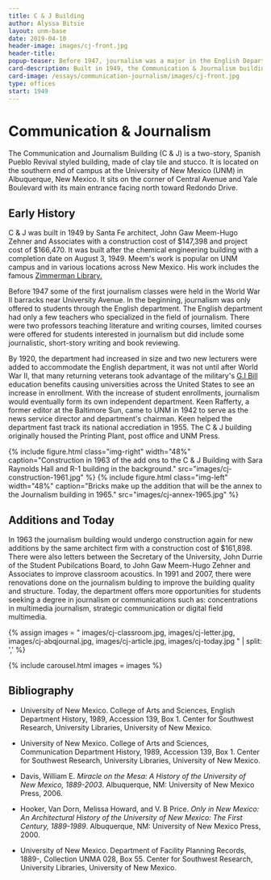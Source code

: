 ```yaml
---
title: C & J Building
author: Alyssa Bitsie
layout: unm-base
date: 2019-04-10
header-image: images/cj-front.jpg
header-title: 
popup-teaser: Before 1947, journalism was a major in the English Department
card-description: Built in 1949, the Communication & Journalism building originally housed the printing plant, post office and UNM Press.
card-image: /essays/communication-journalism/images/cj-front.jpg
type: offices
start: 1949
---
```


# Communication & Journalism 
The Communication and Journalism Building (C & J) is a two-story, Spanish Pueblo Revival styled building, made of clay tile and stucco. It is located on the southern end of campus at the University of New Mexico (UNM) in Albuquerque, New Mexico. It sits on the corner of Central Avenue and Yale Boulevard with its main entrance facing north toward Redondo Drive. 


## Early History
C & J was built in 1949 by Santa Fe architect, John Gaw Meem-Hugo Zehner and Associates with a construction cost of $147,398 and project cost of $166,470. It was built after the chemical engineering building with a completion date on August 3, 1949. Meem's work is popular on UNM campus and in various locations across New Mexico. His work includes the famous [Zimmerman Library.](www.https://unm-campus-histories.github.io/spaces/essays/zimmerman.html)

Before 1947 some of the first journalism classes were held in the World War II barracks near University Avenue. In the beginning, journalism was only offered to students through the English department. The English department had only a few teachers who specialized in the field of journalism. There were two professors teaching literature and writing courses, limited courses were offered for students interested in journalism but did include some journalistic, short-story writing and book reviewing. 

By 1920, the department had increased in size and two new lecturers were added to accommodate the English department, it was not until after World War II, that many returning veterans took advantage of the military's [G.I Bill](https://www.va.gov/education/about-gi-bill-benefits/) education benefits causing universities across the United States to see an increase in enrollment. With the increase of student enrollments, journalism would eventually form its own independent department. Keen Rafferty, a former editor at the Baltimore Sun, came to UNM in 1942 to serve as the news service director and department's chairman. Keen helped the department fast track its national accrediation in 1955. The C & J building originally housed the Printing Plant, post office and UNM Press. 


{% include figure.html class="img-right" width="48%" caption="Construction in 1963 of the add ons to the C & J Building with Sara Raynolds Hall and R-1 building in the background." src="images/cj-construction-1961.jpg" %}
{% include figure.html class="img-left" width="48%" caption="Bricks make up the addition that will be the annex to the Journalism building in 1965." src="images/cj-annex-1965.jpg" %}


## Additions and Today
In 1963 the journalism building would undergo construction again for new additions by the same architect firm with a construction cost of $161,898. There were also letters between the Secretary of the University, John Durrie of the Student Pubilcations Board, to John Gaw Meem-Hugo Zehner and Associates to improve classroom acoustics. In 1991 and 2007, there were renovations done on the journalism bulding to improve the building quality and structure. Today, the department offers more opportunities for students seeking a degree in journalism or communications such as: concentrations in multimedia journalism, strategic communication or digital field multimedia.  


{% assign images = "
images/cj-classroom.jpg,
images/cj-letter.jpg,
images/cj-abqjournal.jpg,
images/cj-article.jpg,
images/cj-today.jpg
" | split: ','
%}

{% include carousel.html
images = images 
%}


## Bibliography

- University of New Mexico. College of Arts and Sciences, English Department History, 1989, Accession 139, Box 1. Center for Southwest Research, University Libraries, University of New Mexico.

- University of New Mexico. College of Arts and Sciences, Communication Department History, 1989, Accession 139, Box 1. Center for Southwest Research, University Libraries, University of New Mexico.

- Davis, William E. _Miracle on the Mesa: A History of the University of New Mexico, 1889-2003_. Albuquerque, NM: University of New Mexico Press, 2006.

- Hooker, Van Dorn, Melissa Howard, and V. B Price. _Only in New Mexico: An Architectural History of the University of New Mexico: The First Century, 1889-1989_. Albuquerque, NM: University of New Mexico Press, 2000.

- University of New Mexico. Department of Facility Planning Records, 1889-, Collection UNMA 028, Box 55. Center for Southwest Research, University Libraries, University of New Mexico.


